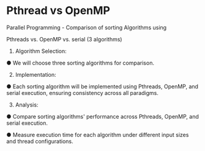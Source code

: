 # Pthread vs OpenMP
 
Parallel Programming - Comparison of sorting Algorithms using

Pthreads vs. OpenMP vs. serial (3 algorithms)

1. Algorithm Selection:

● We will choose three sorting algorithms for comparison.

2. Implementation:

● Each sorting algorithm will be implemented using Pthreads, OpenMP, and serial
execution, ensuring consistency across all paradigms.

3. Analysis:

● Compare sorting algorithms' performance across Pthreads, OpenMP, and serial
execution.

● Measure execution time for each algorithm under different input sizes and thread
configurations.
